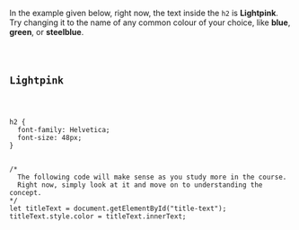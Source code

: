 In the example given below,
right now,
the text inside
the `h2` is **Lightpink**.
Try changing it to
the name of any
common colour of your choice,
like **blue**,
**green**,
or
**steelblue**.

<codeblock language="javascript" type="exercise" testMode="fixedInput">
<code>
<panel language="html">
<h2 id="title-text">Lightpink</h2>
</panel>
<panel language="css">
h2 {
  font-family: Helvetica;
  font-size: 48px;
}
</panel>
<panel language="javascript">
/*
  The following code will make sense as you study more in the course.
  Right now, simply look at it and move on to understanding the concept.
*/
let titleText = document.getElementById("title-text");
titleText.style.color = titleText.innerText;
</panel>
</code>
</codeblock>